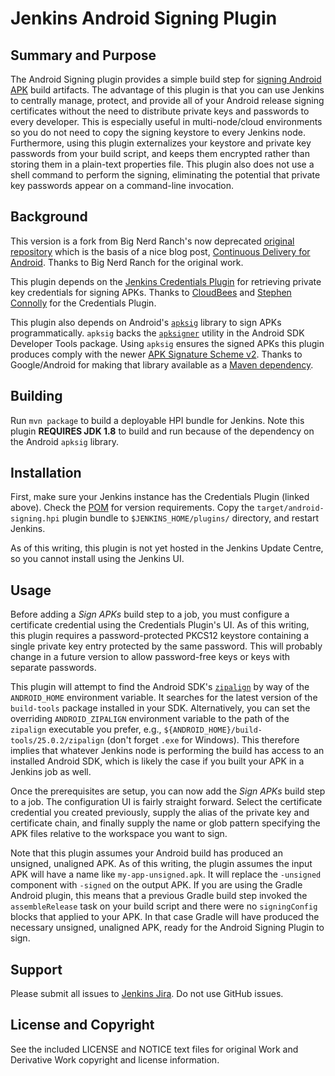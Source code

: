 Jenkins Android Signing Plugin
============

## Summary and Purpose

The Android Signing plugin provides a simple build step for 
[signing Android APK](https://developer.android.com/studio/publish/app-signing.html#signing-manually)
build artifacts.  The advantage of this plugin is that you can use Jenkins to
centrally manage, protect, and provide all of your Android release signing
certificates without the need to distribute private keys and passwords to
every developer.  This is especially useful in multi-node/cloud environments
so you do not need to copy the signing keystore to every Jenkins node.
Furthermore, using this plugin externalizes your keystore and private key 
passwords from your build script, and keeps them encrypted rather than storing
them in a plain-text properties file.  This plugin also does not use a shell 
command to perform the signing, eliminating the potential that private key 
passwords appear on a command-line invocation.

## Background

This version is a fork from Big Nerd Ranch's now deprecated
[original repository](https://github.com/bignerdranch/jenkins-android-signing)
which is the basis of a nice blog post,
[Continuous Delivery for Android](https://www.bignerdranch.com/blog/continuous-delivery-for-android/).
Thanks to Big Nerd Ranch for the original work.

This plugin depends on the
[Jenkins Credentials Plugin](https://wiki.jenkins-ci.org/display/JENKINS/Credentials+Plugin)
for retrieving private key credentials for signing APKs.  Thanks to
[CloudBees](https://www.cloudbees.com/) and
[Stephen Connolly](https://github.com/stephenc) for the Credentials Plugin.

This plugin also depends on Android's  [`apksig`](https://android.googlesource.com/platform/tools/apksig/)
library to sign APKs programmatically. `apksig` backs the [`apksigner`](https://developer.android.com/studio/command-line/apksigner.html)
utility in the Android SDK Developer Tools package.  Using `apksig` ensures the signed APKs
this plugin produces comply with the newer
[APK Signature Scheme v2](https://source.android.com/security/apksigning/v2.html).
Thanks to Google/Android for making that library available as a
[Maven dependency](https://bintray.com/android/android-tools/com.android.tools.build.apksig).

## Building

Run `mvn package` to build a deployable HPI bundle for Jenkins.  Note this plugin
**REQUIRES JDK 1.8** to build and run because of the dependency on the Android `apksig` library.

## Installation

First, make sure your Jenkins instance has the Credentials Plugin (linked above).
Check the [POM](pom.xml) for version requirements.  Copy the `target/android-signing.hpi`
plugin bundle to `$JENKINS_HOME/plugins/` directory, and restart Jenkins.

As of this writing, this plugin is not yet hosted in the Jenkins Update Centre, so you
cannot install using the Jenkins UI.

## Usage

Before adding a _Sign APKs_ build step to a job, you must configure a certificate
credential using the Credentials Plugin's UI.  As of this writing, this plugin
requires a password-protected PKCS12 keystore containing a single private key entry
protected by the same password.  This will probably change in a future version to
allow password-free keys or keys with separate passwords.

This plugin will attempt to find the Android SDK's 
[`zipalign`](https://developer.android.com/studio/command-line/zipalign.html)
by way of the `ANDROID_HOME` environment variable.  It searches for the latest
version of the `build-tools` package installed in your SDK.  Alternatively, 
you can set the overriding `ANDROID_ZIPALIGN` environment variable to the path
of the `zipalign` executable you prefer, e.g., 
`${ANDROID_HOME}/build-tools/25.0.2/zipalign` (don't forget `.exe` for Windows).
This therefore implies that whatever Jenkins node is performing the build has 
access to an installed Android SDK, which is likely the case if you built your 
APK in a Jenkins job as well.

Once the prerequisites are setup, you can now add the _Sign APKs_ build step to
a job.  The configuration UI is fairly straight forward.  Select the certificate
credential you created previously, supply the alias of the private key and
certificate chain, and finally supply the name or glob pattern specifying the
APK files relative to the workspace you want to sign.

Note that this plugin assumes your Android build has produced an unsigned, 
unaligned APK.  As of this writing, the plugin assumes the input APK will have
a name like `my-app-unsigned.apk`.  It will replace the `-unsigned` component 
with `-signed` on the output APK.  If you are using the Gradle Android plugin, 
this means that a previous Gradle build step invoked the `assembleRelease` task
on your build script and there were no `signingConfig` blocks that applied to 
your APK.  In that case Gradle will have produced the necessary unsigned, 
unaligned APK, ready for the Android Signing Plugin to sign.

## Support

Please submit all issues to [Jenkins Jira](https://issues.jenkins-ci.org/issues/?jql=project%3DJENKINS%20AND%20component%3Dandroid-signing-plugin).
Do not use GitHub issues.

## License and Copyright

See the included LICENSE and NOTICE text files for original Work and Derivative
Work copyright and license information.
